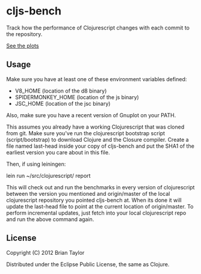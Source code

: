 cljs-bench
==========

Track how the performance of Clojurescript changes with each commit
to the repository.

[See the plots](http://50ply.com/cljs-bench/)

Usage
-----

Make sure you have at least one of these environment variables
defined:

* V8_HOME (location of the d8 binary)
* SPIDERMONKEY_HOME (location of the js binary)
* JSC_HOME (location of the jsc binary)

Also, make sure you have a recent version of Gnuplot on your PATH.

This assumes you already have a working Clojurescript that was cloned
from git. Make sure you've run the clojurescript bootstrap script
(script/bootstrap) to download Clojure and the Closure
compiler. Create a file named last-head inside your copy of cljs-bench
and put the SHA1 of the earliest version you care about in this file.

Then, if using leiningen:

lein run ~/src/clojurescript/ report

This will check out and run the benchmarks in every version of
clojurescript between the version you mentioned and origin/master of
the local clojurescript repository you pointed cljs-bench at. When its
done it will update the last-head file to point at the current
location of origin/master. To perform incremental updates, just fetch
into your local clojurescript repo and run the above command again.

License
-------

Copyright (C) 2012 Brian Taylor

Distributed under the Eclipse Public License, the same as Clojure.
